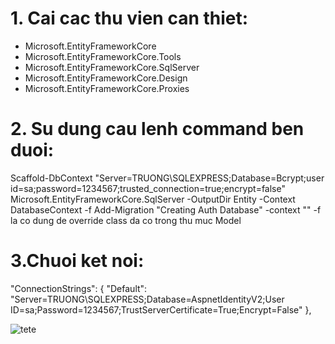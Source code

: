 # 1. Cai cac thu vien can thiet:
- Microsoft.EntityFrameworkCore
- Microsoft.EntityFrameworkCore.Tools
- Microsoft.EntityFrameworkCore.SqlServer
- Microsoft.EntityFrameworkCore.Design
- Microsoft.EntityFrameworkCore.Proxies

# 2. Su dung cau lenh command ben duoi:
Scaffold-DbContext "Server=TRUONG\SQLEXPRESS;Database=Bcrypt;user id=sa;password=1234567;trusted_connection=true;encrypt=false" Microsoft.EntityFrameworkCore.SqlServer -OutputDir Entity -Context DatabaseContext -f
 Add-Migration "Creating Auth Database" -context "<name>"
-f la co dung de override class da co trong thu muc Model
# 3.Chuoi ket noi:  
"ConnectionStrings": {
    "Default": "Server=TRUONG\\SQLEXPRESS;Database=AspnetIdentityV2;User ID=sa;Password=1234567;TrustServerCertificate=True;Encrypt=False"
  },
  
  ![tete](https://www.google.com/url?sa=i&url=https%3A%2F%2Fwww.pinterest.com%2Fpin%2F687502699376361132%2F&psig=AOvVaw2P2-S444bVRwqZbPE7TWL8&ust=1712933287318000&source=images&cd=vfe&opi=89978449&ved=0CBIQjRxqFwoTCPjAgPSzuoUDFQAAAAAdAAAAABAE)